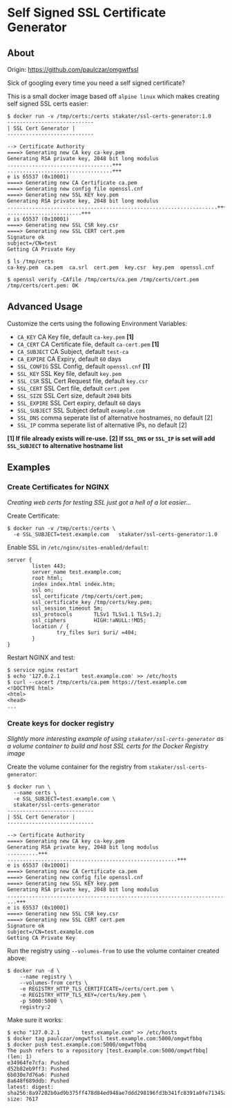 Self Signed SSL Certificate Generator
=================================================

About
-----
Origin: https://github.com/paulczar/omgwtfssl

Sick of googling every time you need a self signed certificate?

This is a small docker image based off `alpine linux` which makes creating self signed SSL certs easier:

```
$ docker run -v /tmp/certs:/certs stakater/ssl-certs-generator:1.0
----------------------------
| SSL Cert Generator |
----------------------------

--> Certificate Authority
====> Generating new CA key ca-key.pem
Generating RSA private key, 2048 bit long modulus
..................................+++
..................................+++
e is 65537 (0x10001)
====> Generating new CA Certificate ca.pem
====> Generating new config file openssl.cnf
====> Generating new SSL KEY key.pem
Generating RSA private key, 2048 bit long modulus
....................................................................+++
........................+++
e is 65537 (0x10001)
====> Generating new SSL CSR key.csr
====> Generating new SSL CERT cert.pem
Signature ok
subject=/CN=test
Getting CA Private Key

$ ls /tmp/certs 
ca-key.pem  ca.pem  ca.srl  cert.pem  key.csr  key.pem  openssl.cnf

$ openssl verify -CAfile /tmp/certs/ca.pem /tmp/certs/cert.pem 
/tmp/certs/cert.pem: OK

```

Advanced Usage
--------------

Customize the certs using the following Environment Variables:

* `CA_KEY` CA Key file, default `ca-key.pem` __[1]__
* `CA_CERT` CA Certificate file, default `ca-cert.pem` __[1]__
* `CA_SUBJECT` CA Subject, default `test-ca`
* `CA_EXPIRE` CA Expiry, default `60` days
* `SSL_CONFIG` SSL Config, default `openssl.cnf` __[1]__
* `SSL_KEY` SSL Key file, default `key.pem`
* `SSL_CSR` SSL Cert Request file, default `key.csr`
* `SSL_CERT` SSL Cert file, default `cert.pem`
* `SSL_SIZE` SSL Cert size, default `2048` bits
* `SSL_EXPIRE` SSL Cert expiry, default `60` days
* `SSL_SUBJECT` SSL Subject default `example.com`
* `SSL_DNS` comma seperate list of alternative hostnames, no default [2]
* `SSL_IP` comma seperate list of alternative IPs, no default [2]

__[1] If file already exists will re-use.__
__[2] If `SSL_DNS` or `SSL_IP` is set will add `SSL_SUBJECT` to alternative hostname list__

Examples
--------

### Create Certificates for NGINX

_Creating web certs for testing SSL just got a hell of a lot easier..._

Create Certificate:
```
$ docker run -v /tmp/certs:/certs \
  -e SSL_SUBJECT=test.example.com   stakater/ssl-certs-generator:1.0
```

Enable SSL in `/etc/nginx/sites-enabled/default`:

```
server {
        listen 443;
        server_name test.example.com;
        root html;
        index index.html index.htm;
        ssl on;
        ssl_certificate /tmp/certs/cert.pem;
        ssl_certificate_key /tmp/certs/key.pem;
        ssl_session_timeout 5m;
        ssl_protocols       TLSv1 TLSv1.1 TLSv1.2;
        ssl_ciphers         HIGH:!aNULL:!MD5;
        location / {
                try_files $uri $uri/ =404;
        }
}
```

Restart NGINX and test:

```
$ service nginx restart
$ echo '127.0.2.1       test.example.com' >> /etc/hosts
$ curl --cacert /tmp/certs/ca.pem https://test.example.com
<!DOCTYPE html>
<html>
<head>
...
```


### Create keys for docker registry

_Slightly more interesting example of using `stakater/ssl-certs-generator` as a volume container to build and host SSL certs for the Docker Registry image_

Create the volume container for the registry from `stakater/ssl-certs-generator`:

```
$ docker run \
  --name certs \
  -e SSL_SUBJECT=test.example.com \
  stakater/ssl-certs-generator
----------------------------
| SSL Cert Generator |
----------------------------

--> Certificate Authority
====> Generating new CA key ca-key.pem
Generating RSA private key, 2048 bit long modulus
..........+++
.......................................................+++
e is 65537 (0x10001)
====> Generating new CA Certificate ca.pem
====> Generating new config file openssl.cnf
====> Generating new SSL KEY key.pem
Generating RSA private key, 2048 bit long modulus
........................................................................................................................................................+++
...+++
e is 65537 (0x10001)
====> Generating new SSL CSR key.csr
====> Generating new SSL CERT cert.pem
Signature ok
subject=/CN=test.example.com
Getting CA Private Key
```

Run the registry using `--volumes-from` to use the volume container created above:

```
$ docker run -d \
    --name registry \
    --volumes-from certs \
    -e REGISTRY_HTTP_TLS_CERTIFICATE=/certs/cert.pem \
    -e REGISTRY_HTTP_TLS_KEY=/certs/key.pem \
    -p 5000:5000 \
    registry:2
```

Make sure it works:
```
$ echo "127.0.2.1       test.example.com" >> /etc/hosts
$ docker tag paulczar/omgwtfssl test.example.com:5000/omgwtfbbq
$ docker push test.example.com:5000/omgwtfbbq
The push refers to a repository [test.example.com:5000/omgwtfbbq] (len: 1)
e34964fe7cfa: Pushed 
d52b82eb9ff3: Pushed 
6b030e7d76a6: Pushed 
8a648f689ddb: Pushed 
latest: digest: sha256:8a97202b0ad9b375ff478d84ed948ae7ddd298196fd3b341fc8391a0fe71345a size: 7617
```    
